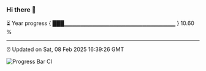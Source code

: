 ### Hi there 👋

⏳ Year progress { ███▁▁▁▁▁▁▁▁▁▁▁▁▁▁▁▁▁▁▁▁▁▁▁▁▁▁▁ } 10.60 %

---

⏰ Updated on Sat, 08 Feb 2025 16:39:26 GMT

![Progress Bar CI](https://github.com/IshwaranRudhara/GIT-ACTION/workflows/Progress%20Bar%20CI/badge.svg)
